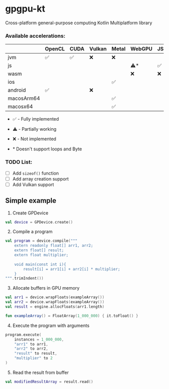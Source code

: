 # gpgpu-kt
Cross-platform general-purpose computing Kotlin Multiplatform library

### Available accelerations:
|            | OpenCL              | CUDA               | Vulkan | Metal                | WebGPU    | JS                 | OpenGL    | Bytecode           |
|------------|---------------------|--------------------|--------|----------------------|-----------|--------------------|-----------|--------------------|
| jvm        | :white_check_mark:  | :white_check_mark: |   :x:  |  :x:                 |           |                    | :warning: | :white_check_mark: |
| js         |                     |                    |        |                      |:warning:* | :white_check_mark: |           |                    |
| wasm       |                     |                    |        |                      |    :x:    |         :x:        |           |                    |
| ios        |                     |                    |        |  :white_check_mark:  |           |                    |           |                    |
| android    | :white_check_mark:  |                    |   :x:  |                      |           |                    | :x:       |                    |
| macosArm64 |                     |                    |        |  :white_check_mark:  |           |                    |           |                    |
| macosx64   |                     |                    |        |  :white_check_mark:  |           |                    |           |                    |

- :white_check_mark: - Fully implemented
- :warning: - Partially working
- :x: - Not implemented

- \* Doesn't support loops and Byte 

### TODO List:
  - [ ] Add `sizeof()` function
  - [ ] Add array creation support
  - [ ] Add Vulkan support

## Simple example 
1. Create GPDevice
```kotlin
val device = GPDevice.create()
```

2. Compile a program
```kotlin
val program = device.compile("""
    extern readonly float[] arr1, arr2;
    extern float[] result;
    extern float multiplier;
    
    void main(const int i){
        result[i] = arr1[i] + arr2[i] * multiplier;
    }
""".trimIndent())
```

3. Allocate buffers in GPU memory
```kotlin
val arr1 = device.wrapFloats(exampleArray())
val arr2 = device.wrapFloats(exampleArray())
val result = engine.allocFloats(arr1.length)

fun exampleArray() = FloatArray(1_000_000) { it.toFloat() }
```

4. Execute the program with arguments
```kotlin
program.execute(
    instances = 1_000_000,
    "arr1" to arr1,
    "arr2" to arr2,
    "result" to result,
    "multiplier" to 2
)
```

5. Read the result from buffer
```kotlin
val modifiedResultArray = result.read()
```
